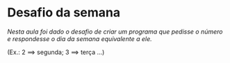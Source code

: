 # Desafio da semana
*Nesta aula foi dado o desafio de criar um programa que pedisse o número e respondesse o dia da semana equivalente a ele.*

(Ex.: 2 ==> segunda; 3 ==> terça ...)
